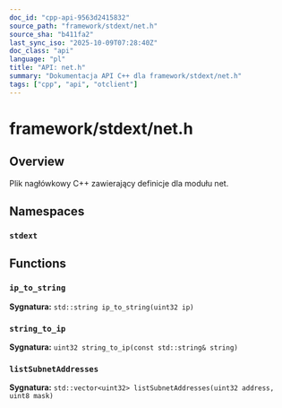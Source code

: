 ```yaml
---
doc_id: "cpp-api-9563d2415832"
source_path: "framework/stdext/net.h"
source_sha: "b411fa2"
last_sync_iso: "2025-10-09T07:28:40Z"
doc_class: "api"
language: "pl"
title: "API: net.h"
summary: "Dokumentacja API C++ dla framework/stdext/net.h"
tags: ["cpp", "api", "otclient"]
---
```


# framework/stdext/net.h

## Overview

Plik nagłówkowy C++ zawierający definicje dla modułu net.

## Namespaces

### `stdext`

## Functions

### `ip_to_string`

**Sygnatura:** `std::string ip_to_string(uint32 ip)`

### `string_to_ip`

**Sygnatura:** `uint32 string_to_ip(const std::string& string)`

### `listSubnetAddresses`

**Sygnatura:** `std::vector<uint32> listSubnetAddresses(uint32 address, uint8 mask)`

